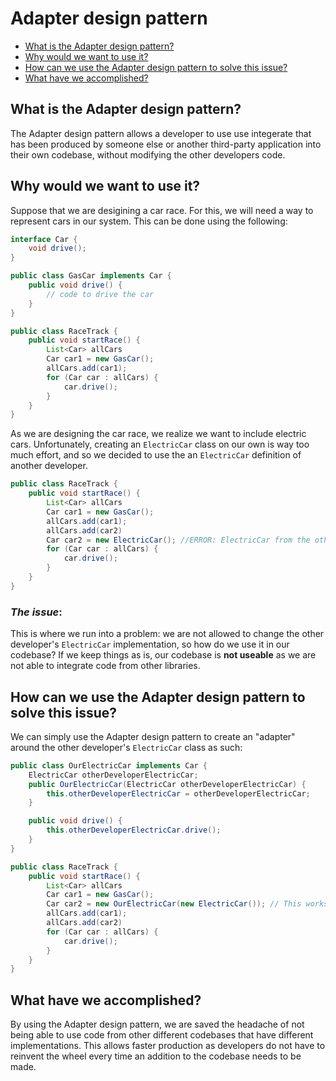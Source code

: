 # Adapter design pattern
* [What is the Adapter design pattern?](https://github.com/sidg1215/DesignPatterns/tree/main/Behavioral%20Design%20Patterns/Adapter%20Design%20Pattern#what-is-the-adapter-design-pattern)
* [Why would we want to use it?](https://github.com/sidg1215/DesignPatterns/tree/main/Behavioral%20Design%20Patterns/Adapter%20Design%20Pattern#why-would-we-want-to-use-it)
* [How can we use the Adapter design pattern to solve this issue?](https://github.com/sidg1215/DesignPatterns/tree/main/Behavioral%20Design%20Patterns/Adapter%20Design%20Pattern#how-can-we-use-the-adapter-design-pattern-to-solve-this-issue)
* [What have we accomplished?](https://github.com/sidg1215/DesignPatterns/tree/main/Behavioral%20Design%20Patterns/Adapter%20Design%20Pattern#what-have-we-accomplished)
## What is the Adapter design pattern?
The Adapter design pattern allows a developer to use use integerate that has been produced by someone else or another third-party application into their own codebase, without modifying the other developers code.
## Why would we want to use it?
Suppose that we are desigining a car race. For this, we will need a way to represent cars in our system. This can be done using the following:
```java
interface Car {
    void drive();
}

public class GasCar implements Car {
    public void drive() {
        // code to drive the car
    }
}

public class RaceTrack {
    public void startRace() {
        List<Car> allCars
        Car car1 = new GasCar();
        allCars.add(car1);
        for (Car car : allCars) {
            car.drive();
        }
    }
}
```
As we are designing the car race, we realize we want to include electric cars. Unfortunately, creating an ```ElectricCar``` class on our own is way too much effort, and so we decided to use the an ```ElectricCar``` definition of another developer.
```java
public class RaceTrack {
    public void startRace() {
        List<Car> allCars
        Car car1 = new GasCar();
        allCars.add(car1);
        allCars.add(car2)
        Car car2 = new ElectricCar(); //ERROR: ElectricCar from the other developer does not implement the Car interface
        for (Car car : allCars) {
            car.drive();
        }
    }
}
```
### ***The issue***: 
This is where we run into a problem: we are not allowed to change the other developer's ```ElectricCar``` implementation, so how do we use it in our codebase? If we keep things as is, our codebase is __not useable__ as we are not able to integrate code from other libraries.
## How can we use the Adapter design pattern to solve this issue?
We can simply use the Adapter design pattern to create an "adapter" around the other developer's ```ElectricCar``` class as such:
```java
public class OurElectricCar implements Car {
    ElectricCar otherDeveloperElectricCar;
    public OurElectricCar(ElectricCar otherDeveloperElectricCar) {
        this.otherDeveloperElectricCar = otherDeveloperElectricCar;
    }

    public void drive() {
        this.otherDeveloperElectricCar.drive();
    }
}

public class RaceTrack {
    public void startRace() {
        List<Car> allCars
        Car car1 = new GasCar();
        Car car2 = new OurElectricCar(new ElectricCar()); // This works now because OurElectricCar implements the interface
        allCars.add(car1);
        allCars.add(car2)
        for (Car car : allCars) {
            car.drive();
        }
    }
}
```
## What have we accomplished?
By using the Adapter design pattern, we are saved the headache of not being able to use code from other different codebases that have different implementations. This allows faster production as developers do not have to reinvent the wheel every time an addition to the codebase needs to be made.
